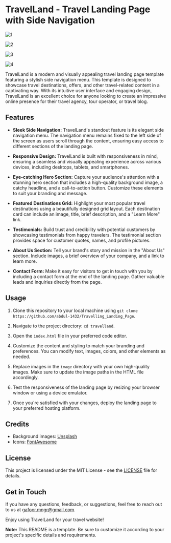 # TravelLand - Travel Landing Page with Side Navigation

![1](https://github.com/abdul-1432/Travelling_Landing_Page/assets/124916666/8668cd1e-e236-4f4b-b0e3-db939504678a)

![2](https://github.com/abdul-1432/Travelling_Landing_Page/assets/124916666/b95f6f18-9728-4e5f-b97a-dcc8c1185d7a)

![3](https://github.com/abdul-1432/Travelling_Landing_Page/assets/124916666/6d0d3960-26a9-49dc-8a01-5dd05c6bf200)

![4](https://github.com/abdul-1432/Travelling_Landing_Page/assets/124916666/5233b352-ea5a-46cc-8dd8-ba1df32dc42b)

TravelLand is a modern and visually appealing travel landing page template featuring a stylish side navigation menu. This template is designed to showcase travel destinations, offers, and other travel-related content in a captivating way. With its intuitive user interface and engaging design, TravelLand is an excellent choice for anyone looking to create an impressive online presence for their travel agency, tour operator, or travel blog.

## Features

- **Sleek Side Navigation:** TravelLand's standout feature is its elegant side navigation menu. The navigation menu remains fixed to the left side of the screen as users scroll through the content, ensuring easy access to different sections of the landing page.

- **Responsive Design:** TravelLand is built with responsiveness in mind, ensuring a seamless and visually appealing experience across various devices, including desktops, tablets, and smartphones.

- **Eye-catching Hero Section:** Capture your audience's attention with a stunning hero section that includes a high-quality background image, a catchy headline, and a call-to-action button. Customize these elements to suit your branding and message.

- **Featured Destinations Grid:** Highlight your most popular travel destinations using a beautifully designed grid layout. Each destination card can include an image, title, brief description, and a "Learn More" link.

- **Testimonials:** Build trust and credibility with potential customers by showcasing testimonials from happy travelers. The testimonial section provides space for customer quotes, names, and profile pictures.

- **About Us Section:** Tell your brand's story and mission in the "About Us" section. Include images, a brief overview of your company, and a link to learn more.

- **Contact Form:** Make it easy for visitors to get in touch with you by including a contact form at the end of the landing page. Gather valuable leads and inquiries directly from the page.

## Usage

1. Clone this repository to your local machine using `git clone https://github.com/abdul-1432/Travelling_Landing_Page`.

2. Navigate to the project directory: `cd travelland`.

3. Open the `index.html` file in your preferred code editor.

4. Customize the content and styling to match your branding and preferences. You can modify text, images, colors, and other elements as needed.

5. Replace images in the `image` directory with your own high-quality images. Make sure to update the image paths in the HTML file accordingly.

6. Test the responsiveness of the landing page by resizing your browser window or using a device emulator.

7. Once you're satisfied with your changes, deploy the landing page to your preferred hosting platform.

## Credits

- Background images: [Unsplash](https://unsplash.com)
- Icons: [FontAwesome](https://fontawesome.com)

## License

This project is licensed under the MIT License - see the [LICENSE](LICENSE) file for details.

## Get in Touch

If you have any questions, feedback, or suggestions, feel free to reach out to us at gafoor.mngr@gmail.com.

Enjoy using TravelLand for your travel website!

**Note:** This README is a template. Be sure to customize it according to your project's specific details and requirements.
